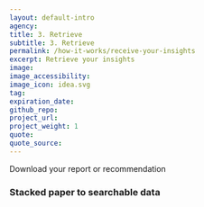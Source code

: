 ```yaml
---
layout: default-intro
agency: 
title: 3. Retrieve
subtitle: 3. Retrieve
permalink: /how-it-works/receive-your-insights
excerpt: Retrieve your insights
image:
image_accessibility:
image_icon: idea.svg
tag:
expiration_date:
github_repo:
project_url:
project_weight: 1
quote:
quote_source:
---
```

Download your report or recommendation 

### Stacked paper to searchable data
